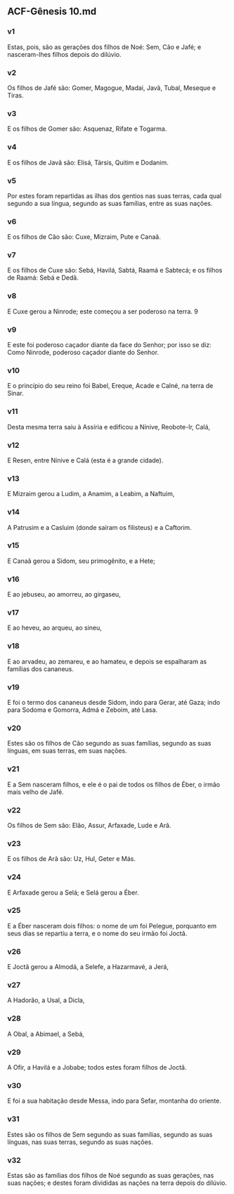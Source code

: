 ## ACF-Gênesis 10.md
### v1
 Estas, pois, são as gerações dos filhos de Noé: Sem, Cão e Jafé; e nasceram-lhes filhos depois do dilúvio.
### v2
 Os filhos de Jafé são: Gomer, Magogue, Madai, Javã, Tubal, Meseque e Tiras.
### v3
 E os filhos de Gomer são: Asquenaz, Rifate e Togarma.
### v4
 E os filhos de Javã são: Elisá, Társis, Quitim e Dodanim.
### v5
 Por estes foram repartidas as ilhas dos gentios nas suas terras, cada qual segundo a sua língua, segundo as suas famílias, entre as suas nações.
### v6
 E os filhos de Cão são: Cuxe, Mizraim, Pute e Canaã.
### v7
 E os filhos de Cuxe são: Sebá, Havilá, Sabtá, Raamá e Sabtecá; e os filhos de Raamá: Sebá e Dedã.
### v8
 E Cuxe gerou a Ninrode; este começou a ser poderoso na terra. 9
### v9
 E este foi poderoso caçador diante da face do Senhor; por isso se diz: Como Ninrode, poderoso caçador diante do Senhor.
### v10
 E o princípio do seu reino foi Babel, Ereque, Acade e Calné, na terra de Sinar.
### v11
 Desta mesma terra saiu à Assíria e edificou a Nínive, Reobote-Ir, Calá,
### v12
 E Resen, entre Nínive e Calá (esta é a grande cidade).
### v13
 E Mizraim gerou a Ludim, a Anamim, a Leabim, a Naftuim,
### v14
 A Patrusim e a Casluim (donde saíram os filisteus) e a Caftorim.
### v15
 E Canaã gerou a Sidom, seu primogênito, e a Hete;
### v16
 E ao jebuseu, ao amorreu, ao girgaseu,
### v17
 E ao heveu, ao arqueu, ao sineu,
### v18
 E ao arvadeu, ao zemareu, e ao hamateu, e depois se espalharam as famílias dos cananeus.
### v19
 E foi o termo dos cananeus desde Sidom, indo para Gerar, até Gaza; indo para Sodoma e Gomorra, Admá e Zeboim, até Lasa.
### v20
 Estes são os filhos de Cão segundo as suas famílias, segundo as suas línguas, em suas terras, em suas nações.
### v21
 E a Sem nasceram filhos, e ele é o pai de todos os filhos de Éber, o irmão mais velho de Jafé.
### v22
 Os filhos de Sem são: Elão, Assur, Arfaxade, Lude e Arã.
### v23
 E os filhos de Arã são: Uz, Hul, Geter e Más.
### v24
 E Arfaxade gerou a Selá; e Selá gerou a Éber.
### v25
 E a Éber nasceram dois filhos: o nome de um foi Pelegue, porquanto em seus dias se repartiu a terra, e o nome do seu irmão foi Joctã.
### v26
 E Joctã gerou a Almodá, a Selefe, a Hazarmavé, a Jerá,
### v27
 A Hadorão, a Usal, a Dicla,
### v28
 A Obal, a Abimael, a Sebá,
### v29
 A Ofir, a Havilá e a Jobabe; todos estes foram filhos de Joctã.
### v30
 E foi a sua habitação desde Messa, indo para Sefar, montanha do oriente.
### v31
 Estes são os filhos de Sem segundo as suas famílias, segundo as suas línguas, nas suas terras, segundo as suas nações.
### v32
 Estas são as famílias dos filhos de Noé segundo as suas gerações, nas suas nações; e destes foram divididas as nações na terra depois do dilúvio.
